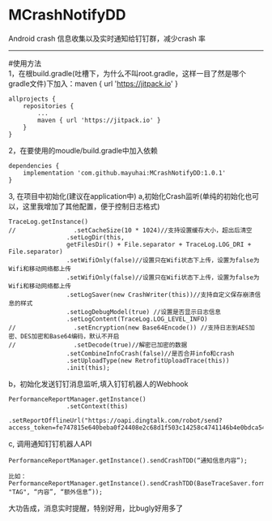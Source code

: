 # MCrashNotifyDD
Android crash 信息收集以及实时通知给钉钉群，减少crash 率  
  
----  
#使用方法  
1，在根build.gradle(吐槽下，为什么不叫root.gradle，这样一目了然是哪个gradle文件)下加入：maven { url 'https://jitpack.io' }
``` 
allprojects {
	repositories {
		...
		maven { url 'https://jitpack.io' }
	}
}
``` 
2，在要使用的moudle/build.gradle中加入依赖
``` 
dependencies {
	implementation 'com.github.mayuhai:MCrashNotifyDD:1.0.1'
}
``` 
3, 在项目中初始化(建议在application中)
 a,初始化Crash监听(单纯的初始化也可以，这里我增加了其他配置，便于控制日志格式)
``` 
TraceLog.getInstance()
//                .setCacheSize(10 * 1024)//支持设置缓存大小，超出后清空
                .setLogDir(this,
                getFilesDir() + File.separator + TraceLog.LOG_DRI + File.separator)
                .setWifiOnly(false)//设置只在Wifi状态下上传，设置为false为Wifi和移动网络都上传
                .setWifiOnly(false)//设置只在Wifi状态下上传，设置为false为Wifi和移动网络都上传
                .setLogSaver(new CrashWriter(this))//支持自定义保存崩溃信息的样式
                .setLogDebugModel(true) //设置是否显示日志信息
                .setLogContent(TraceLog.LOG_LEVEL_INFO)
//                .setEncryption(new Base64Encode()) //支持日志到AES加密、DES加密和Base64编码，默认不开启
//                .setDecode(true)//解密已加密的数据
                .setCombineInfoCrash(false)//是否合并info和crash
                .setUploadType(new RetrofitUploadTrace(this))
                .init(this);
 ``` 
 b，初始化发送钉钉消息监听,填入钉钉机器人的Webhook
```
PerformanceReportManager.getInstance()
                .setContext(this)
                .setReportOfflineUrl("https://oapi.dingtalk.com/robot/send?access_token=fe747815e640beba0f24408e2c68d1f503c14258c4741146b4e0bdca54fbad78");
``` 
c, 调用通知钉钉机器人API
```
PerformanceReportManager.getInstance().sendCrashTDD(“通知信息内容”);

比如：
PerformanceReportManager.getInstance().sendCrashTDD(BaseTraceSaver.formatTraceLogMsg(currentActivity, "TAG", “内容”, “额外信息”));
```

大功告成，消息实时提醒，特别好用，比bugly好用多了
 
